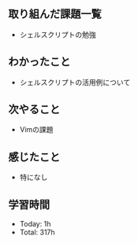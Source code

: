 ## 取り組んだ課題一覧
- シェルスクリプトの勉強
## わかったこと
- シェルスクリプトの活用例について
## 次やること
- Vimの課題
## 感じたこと
- 特になし
## 学習時間
- Today: 1h
- Total: 317h
